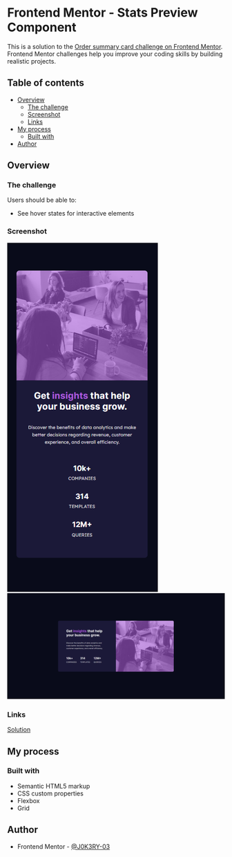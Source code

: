 # Frontend Mentor - Stats Preview Component

This is a solution to the [Order summary card challenge on Frontend Mentor](https://www.frontendmentor.io/challenges/stats-preview-card-component-8JqbgoU62). Frontend Mentor challenges help you improve your coding skills by building realistic projects. 

## Table of contents

- [Overview](#overview)
  - [The challenge](#the-challenge)
  - [Screenshot](#screenshot)
  - [Links](#links)
- [My process](#my-process)
  - [Built with](#built-with)
- [Author](#author)

## Overview

### The challenge

Users should be able to:

- See hover states for interactive elements

### Screenshot

![](./screenshots/statsimgmobile.PNG)
![](./screenshots/statsimg.PNG)


### Links

[Solution](https://github.com/J0K3RY-03/stats-preview-component/)

## My process

### Built with

- Semantic HTML5 markup
- CSS custom properties
- Flexbox
- Grid

## Author

- Frontend Mentor - [@J0K3RY-03](https://www.frontendmentor.io/profile/J0K3RY-03)

